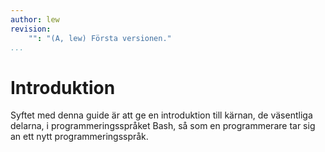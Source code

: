 ```yaml
---
author: lew
revision:
    "": "(A, lew) Första versionen."
...
```

Introduktion
==================================

Syftet med denna guide är att ge en introduktion till kärnan, de väsentliga delarna, i programmeringsspråket Bash, så som en programmerare tar sig an ett nytt programmeringsspråk.
